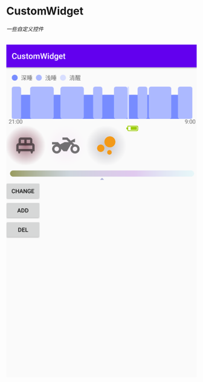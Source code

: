 # CustomWidget
###### 一些自定义控件
![image](https://github.com/bytebyte6/CustomWidget/blob/master/picture/183834.png)
